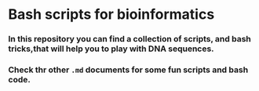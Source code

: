 # **Bash scripts for bioinformatics**

### In this repository you can find a collection of scripts, and bash tricks,that will help you to play with DNA sequences.
### Check thr other `.md` documents for some fun scripts and bash code.

